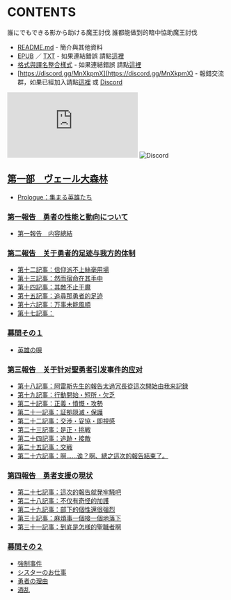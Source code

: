 # CONTENTS

誰にでもできる影から助ける魔王討伐
誰都能做到的暗中協助魔王討伐


- [README.md](README.md) - 簡介與其他資料
- [EPUB](https://gitlab.com/demonovel/epub-txt/blob/master/user_out/%E8%AA%B0%E9%83%BD%E8%83%BD%E5%81%9A%E5%88%B0%E7%9A%84%E6%9A%97%E4%B8%AD%E5%8D%94%E5%8A%A9%E9%AD%94%E7%8E%8B%E8%A8%8E%E4%BC%90.epub) ／ [TXT](https://gitlab.com/demonovel/epub-txt/blob/master/user_out/out/%E8%AA%B0%E9%83%BD%E8%83%BD%E5%81%9A%E5%88%B0%E7%9A%84%E6%9A%97%E4%B8%AD%E5%8D%94%E5%8A%A9%E9%AD%94%E7%8E%8B%E8%A8%8E%E4%BC%90.out.txt) - 如果連結錯誤 請點[這裡](https://gitlab.com/demonovel/epub-txt/tree/master)
- [格式與譯名整合樣式](https://github.com/bluelovers/node-novel/blob/master/lib/locales/%E8%AA%B0%E3%81%AB%E3%81%A7%E3%82%82%E3%81%A7%E3%81%8D%E3%82%8B%E5%BD%B1%E3%81%8B%E3%82%89%E5%8A%A9%E3%81%91%E3%82%8B%E9%AD%94%E7%8E%8B%E8%A8%8E%E4%BC%90.ts) - 如果連結錯誤 請點[這裡](https://github.com/bluelovers/node-novel/tree/master/lib/locales)
- [https://discord.gg/MnXkpmX](https://discord.gg/MnXkpmX) - 報錯交流群，如果已經加入請點[這裡](https://discordapp.com/channels/467794087769014273/467794088285175809) 或 [Discord](https://discordapp.com/channels/@me)


![導航目錄](https://chart.apis.google.com/chart?cht=qr&chs=150x150&chl=https://gitee.com/bluelovers/novel/blob/master/user/誰にでもできる影から助ける魔王討伐/導航目錄.md)  ![Discord](https://chart.apis.google.com/chart?cht=qr&chs=150x150&chl=https://discord.gg/MnXkpmX)




## [第一部　ヴェール大森林](00000_%E7%AC%AC%E4%B8%80%E9%83%A8%E3%80%80%E3%83%B4%E3%82%A7%E3%83%BC%E3%83%AB%E5%A4%A7%E6%A3%AE%E6%9E%97)

- [Prologue：集まる英雄たち](00000_%E7%AC%AC%E4%B8%80%E9%83%A8%E3%80%80%E3%83%B4%E3%82%A7%E3%83%BC%E3%83%AB%E5%A4%A7%E6%A3%AE%E6%9E%97/00000_Prologue%EF%BC%9A%E9%9B%86%E3%81%BE%E3%82%8B%E8%8B%B1%E9%9B%84%E3%81%9F%E3%81%A1.txt)

### [第一報告　勇者の性能と動向について](00000_%E7%AC%AC%E4%B8%80%E9%83%A8%E3%80%80%E3%83%B4%E3%82%A7%E3%83%BC%E3%83%AB%E5%A4%A7%E6%A3%AE%E6%9E%97/00010_%E7%AC%AC%E4%B8%80%E5%A0%B1%E5%91%8A%E3%80%80%E5%8B%87%E8%80%85%E3%81%AE%E6%80%A7%E8%83%BD%E3%81%A8%E5%8B%95%E5%90%91%E3%81%AB%E3%81%A4%E3%81%84%E3%81%A6)

- [第一報告　内容總結](00000_%E7%AC%AC%E4%B8%80%E9%83%A8%E3%80%80%E3%83%B4%E3%82%A7%E3%83%BC%E3%83%AB%E5%A4%A7%E6%A3%AE%E6%9E%97/00010_%E7%AC%AC%E4%B8%80%E5%A0%B1%E5%91%8A%E3%80%80%E5%8B%87%E8%80%85%E3%81%AE%E6%80%A7%E8%83%BD%E3%81%A8%E5%8B%95%E5%90%91%E3%81%AB%E3%81%A4%E3%81%84%E3%81%A6/%E7%AC%AC%E4%B8%80%E5%A0%B1%E5%91%8A%E3%80%80%E5%86%85%E5%AE%B9%E7%B8%BD%E7%B5%90.txt)

### [第二報告　关于勇者的足迹与我方的体制](00000_%E7%AC%AC%E4%B8%80%E9%83%A8%E3%80%80%E3%83%B4%E3%82%A7%E3%83%BC%E3%83%AB%E5%A4%A7%E6%A3%AE%E6%9E%97/00020_%E7%AC%AC%E4%BA%8C%E5%A0%B1%E5%91%8A%E3%80%80%E5%85%B3%E4%BA%8E%E5%8B%87%E8%80%85%E7%9A%84%E8%B6%B3%E8%BF%B9%E4%B8%8E%E6%88%91%E6%96%B9%E7%9A%84%E4%BD%93%E5%88%B6)

- [第十二記事：信仰派不上絲毫用場](00000_%E7%AC%AC%E4%B8%80%E9%83%A8%E3%80%80%E3%83%B4%E3%82%A7%E3%83%BC%E3%83%AB%E5%A4%A7%E6%A3%AE%E6%9E%97/00020_%E7%AC%AC%E4%BA%8C%E5%A0%B1%E5%91%8A%E3%80%80%E5%85%B3%E4%BA%8E%E5%8B%87%E8%80%85%E7%9A%84%E8%B6%B3%E8%BF%B9%E4%B8%8E%E6%88%91%E6%96%B9%E7%9A%84%E4%BD%93%E5%88%B6/00130_%E7%AC%AC%E5%8D%81%E4%BA%8C%E8%A8%98%E4%BA%8B%EF%BC%9A%E4%BF%A1%E4%BB%B0%E6%B4%BE%E4%B8%8D%E4%B8%8A%E7%B5%B2%E6%AF%AB%E7%94%A8%E5%A0%B4.txt)
- [第十三記事：然而宿命在其手中](00000_%E7%AC%AC%E4%B8%80%E9%83%A8%E3%80%80%E3%83%B4%E3%82%A7%E3%83%BC%E3%83%AB%E5%A4%A7%E6%A3%AE%E6%9E%97/00020_%E7%AC%AC%E4%BA%8C%E5%A0%B1%E5%91%8A%E3%80%80%E5%85%B3%E4%BA%8E%E5%8B%87%E8%80%85%E7%9A%84%E8%B6%B3%E8%BF%B9%E4%B8%8E%E6%88%91%E6%96%B9%E7%9A%84%E4%BD%93%E5%88%B6/00140_%E7%AC%AC%E5%8D%81%E4%B8%89%E8%A8%98%E4%BA%8B%EF%BC%9A%E7%84%B6%E8%80%8C%E5%AE%BF%E5%91%BD%E5%9C%A8%E5%85%B6%E6%89%8B%E4%B8%AD.txt)
- [第十四記事：其敵不止于魔](00000_%E7%AC%AC%E4%B8%80%E9%83%A8%E3%80%80%E3%83%B4%E3%82%A7%E3%83%BC%E3%83%AB%E5%A4%A7%E6%A3%AE%E6%9E%97/00020_%E7%AC%AC%E4%BA%8C%E5%A0%B1%E5%91%8A%E3%80%80%E5%85%B3%E4%BA%8E%E5%8B%87%E8%80%85%E7%9A%84%E8%B6%B3%E8%BF%B9%E4%B8%8E%E6%88%91%E6%96%B9%E7%9A%84%E4%BD%93%E5%88%B6/00150_%E7%AC%AC%E5%8D%81%E5%9B%9B%E8%A8%98%E4%BA%8B%EF%BC%9A%E5%85%B6%E6%95%B5%E4%B8%8D%E6%AD%A2%E4%BA%8E%E9%AD%94.txt)
- [第十五記事：追尋那勇者的足迹](00000_%E7%AC%AC%E4%B8%80%E9%83%A8%E3%80%80%E3%83%B4%E3%82%A7%E3%83%BC%E3%83%AB%E5%A4%A7%E6%A3%AE%E6%9E%97/00020_%E7%AC%AC%E4%BA%8C%E5%A0%B1%E5%91%8A%E3%80%80%E5%85%B3%E4%BA%8E%E5%8B%87%E8%80%85%E7%9A%84%E8%B6%B3%E8%BF%B9%E4%B8%8E%E6%88%91%E6%96%B9%E7%9A%84%E4%BD%93%E5%88%B6/00160_%E7%AC%AC%E5%8D%81%E4%BA%94%E8%A8%98%E4%BA%8B%EF%BC%9A%E8%BF%BD%E5%B0%8B%E9%82%A3%E5%8B%87%E8%80%85%E7%9A%84%E8%B6%B3%E8%BF%B9.txt)
- [第十六記事：万事未能風順](00000_%E7%AC%AC%E4%B8%80%E9%83%A8%E3%80%80%E3%83%B4%E3%82%A7%E3%83%BC%E3%83%AB%E5%A4%A7%E6%A3%AE%E6%9E%97/00020_%E7%AC%AC%E4%BA%8C%E5%A0%B1%E5%91%8A%E3%80%80%E5%85%B3%E4%BA%8E%E5%8B%87%E8%80%85%E7%9A%84%E8%B6%B3%E8%BF%B9%E4%B8%8E%E6%88%91%E6%96%B9%E7%9A%84%E4%BD%93%E5%88%B6/00170_%E7%AC%AC%E5%8D%81%E5%85%AD%E8%A8%98%E4%BA%8B%EF%BC%9A%E4%B8%87%E4%BA%8B%E6%9C%AA%E8%83%BD%E9%A2%A8%E9%A0%86.txt)
- [第十七記事：](00000_%E7%AC%AC%E4%B8%80%E9%83%A8%E3%80%80%E3%83%B4%E3%82%A7%E3%83%BC%E3%83%AB%E5%A4%A7%E6%A3%AE%E6%9E%97/00020_%E7%AC%AC%E4%BA%8C%E5%A0%B1%E5%91%8A%E3%80%80%E5%85%B3%E4%BA%8E%E5%8B%87%E8%80%85%E7%9A%84%E8%B6%B3%E8%BF%B9%E4%B8%8E%E6%88%91%E6%96%B9%E7%9A%84%E4%BD%93%E5%88%B6/00180_%E7%AC%AC%E5%8D%81%E4%B8%83%E8%A8%98%E4%BA%8B%EF%BC%9A.txt)

### [幕間その１](00000_%E7%AC%AC%E4%B8%80%E9%83%A8%E3%80%80%E3%83%B4%E3%82%A7%E3%83%BC%E3%83%AB%E5%A4%A7%E6%A3%AE%E6%9E%97/00030_%E5%B9%95%E9%96%93%E3%81%9D%E3%81%AE%EF%BC%91)

- [英雄の唄](00000_%E7%AC%AC%E4%B8%80%E9%83%A8%E3%80%80%E3%83%B4%E3%82%A7%E3%83%BC%E3%83%AB%E5%A4%A7%E6%A3%AE%E6%9E%97/00030_%E5%B9%95%E9%96%93%E3%81%9D%E3%81%AE%EF%BC%91/00000_%E8%8B%B1%E9%9B%84%E3%81%AE%E5%94%84.txt)

### [第三報告　关于针对聖勇者引发事件的应对](00000_%E7%AC%AC%E4%B8%80%E9%83%A8%E3%80%80%E3%83%B4%E3%82%A7%E3%83%BC%E3%83%AB%E5%A4%A7%E6%A3%AE%E6%9E%97/00040_%E7%AC%AC%E4%B8%89%E5%A0%B1%E5%91%8A%E3%80%80%E5%85%B3%E4%BA%8E%E9%92%88%E5%AF%B9%E8%81%96%E5%8B%87%E8%80%85%E5%BC%95%E5%8F%91%E4%BA%8B%E4%BB%B6%E7%9A%84%E5%BA%94%E5%AF%B9)

- [第十八記事：阿雷斯先生的報告太過冗長從這次開始由我来記録](00000_%E7%AC%AC%E4%B8%80%E9%83%A8%E3%80%80%E3%83%B4%E3%82%A7%E3%83%BC%E3%83%AB%E5%A4%A7%E6%A3%AE%E6%9E%97/00040_%E7%AC%AC%E4%B8%89%E5%A0%B1%E5%91%8A%E3%80%80%E5%85%B3%E4%BA%8E%E9%92%88%E5%AF%B9%E8%81%96%E5%8B%87%E8%80%85%E5%BC%95%E5%8F%91%E4%BA%8B%E4%BB%B6%E7%9A%84%E5%BA%94%E5%AF%B9/00200_%E7%AC%AC%E5%8D%81%E5%85%AB%E8%A8%98%E4%BA%8B%EF%BC%9A%E9%98%BF%E9%9B%B7%E6%96%AF%E5%85%88%E7%94%9F%E7%9A%84%E5%A0%B1%E5%91%8A%E5%A4%AA%E9%81%8E%E5%86%97%E9%95%B7%E5%BE%9E%E9%80%99%E6%AC%A1%E9%96%8B%E5%A7%8B%E7%94%B1%E6%88%91%E6%9D%A5%E8%A8%98%E9%8C%B2.txt)
- [第十九記事：行動開始・短所・欠乏](00000_%E7%AC%AC%E4%B8%80%E9%83%A8%E3%80%80%E3%83%B4%E3%82%A7%E3%83%BC%E3%83%AB%E5%A4%A7%E6%A3%AE%E6%9E%97/00040_%E7%AC%AC%E4%B8%89%E5%A0%B1%E5%91%8A%E3%80%80%E5%85%B3%E4%BA%8E%E9%92%88%E5%AF%B9%E8%81%96%E5%8B%87%E8%80%85%E5%BC%95%E5%8F%91%E4%BA%8B%E4%BB%B6%E7%9A%84%E5%BA%94%E5%AF%B9/00210_%E7%AC%AC%E5%8D%81%E4%B9%9D%E8%A8%98%E4%BA%8B%EF%BC%9A%E8%A1%8C%E5%8B%95%E9%96%8B%E5%A7%8B%E3%83%BB%E7%9F%AD%E6%89%80%E3%83%BB%E6%AC%A0%E4%B9%8F.txt)
- [第二十記事：正義・憤慨・攻勢](00000_%E7%AC%AC%E4%B8%80%E9%83%A8%E3%80%80%E3%83%B4%E3%82%A7%E3%83%BC%E3%83%AB%E5%A4%A7%E6%A3%AE%E6%9E%97/00040_%E7%AC%AC%E4%B8%89%E5%A0%B1%E5%91%8A%E3%80%80%E5%85%B3%E4%BA%8E%E9%92%88%E5%AF%B9%E8%81%96%E5%8B%87%E8%80%85%E5%BC%95%E5%8F%91%E4%BA%8B%E4%BB%B6%E7%9A%84%E5%BA%94%E5%AF%B9/00220_%E7%AC%AC%E4%BA%8C%E5%8D%81%E8%A8%98%E4%BA%8B%EF%BC%9A%E6%AD%A3%E7%BE%A9%E3%83%BB%E6%86%A4%E6%85%A8%E3%83%BB%E6%94%BB%E5%8B%A2.txt)
- [第二十一記事：証拠隠滅・保護](00000_%E7%AC%AC%E4%B8%80%E9%83%A8%E3%80%80%E3%83%B4%E3%82%A7%E3%83%BC%E3%83%AB%E5%A4%A7%E6%A3%AE%E6%9E%97/00040_%E7%AC%AC%E4%B8%89%E5%A0%B1%E5%91%8A%E3%80%80%E5%85%B3%E4%BA%8E%E9%92%88%E5%AF%B9%E8%81%96%E5%8B%87%E8%80%85%E5%BC%95%E5%8F%91%E4%BA%8B%E4%BB%B6%E7%9A%84%E5%BA%94%E5%AF%B9/00230_%E7%AC%AC%E4%BA%8C%E5%8D%81%E4%B8%80%E8%A8%98%E4%BA%8B%EF%BC%9A%E8%A8%BC%E6%8B%A0%E9%9A%A0%E6%BB%85%E3%83%BB%E4%BF%9D%E8%AD%B7.txt)
- [第二十二記事：交渉・妥協・即視感](00000_%E7%AC%AC%E4%B8%80%E9%83%A8%E3%80%80%E3%83%B4%E3%82%A7%E3%83%BC%E3%83%AB%E5%A4%A7%E6%A3%AE%E6%9E%97/00040_%E7%AC%AC%E4%B8%89%E5%A0%B1%E5%91%8A%E3%80%80%E5%85%B3%E4%BA%8E%E9%92%88%E5%AF%B9%E8%81%96%E5%8B%87%E8%80%85%E5%BC%95%E5%8F%91%E4%BA%8B%E4%BB%B6%E7%9A%84%E5%BA%94%E5%AF%B9/00240_%E7%AC%AC%E4%BA%8C%E5%8D%81%E4%BA%8C%E8%A8%98%E4%BA%8B%EF%BC%9A%E4%BA%A4%E6%B8%89%E3%83%BB%E5%A6%A5%E5%8D%94%E3%83%BB%E5%8D%B3%E8%A6%96%E6%84%9F.txt)
- [第二十三記事：是正・挑戦](00000_%E7%AC%AC%E4%B8%80%E9%83%A8%E3%80%80%E3%83%B4%E3%82%A7%E3%83%BC%E3%83%AB%E5%A4%A7%E6%A3%AE%E6%9E%97/00040_%E7%AC%AC%E4%B8%89%E5%A0%B1%E5%91%8A%E3%80%80%E5%85%B3%E4%BA%8E%E9%92%88%E5%AF%B9%E8%81%96%E5%8B%87%E8%80%85%E5%BC%95%E5%8F%91%E4%BA%8B%E4%BB%B6%E7%9A%84%E5%BA%94%E5%AF%B9/00250_%E7%AC%AC%E4%BA%8C%E5%8D%81%E4%B8%89%E8%A8%98%E4%BA%8B%EF%BC%9A%E6%98%AF%E6%AD%A3%E3%83%BB%E6%8C%91%E6%88%A6.txt)
- [第二十四記事：追跡・接敵](00000_%E7%AC%AC%E4%B8%80%E9%83%A8%E3%80%80%E3%83%B4%E3%82%A7%E3%83%BC%E3%83%AB%E5%A4%A7%E6%A3%AE%E6%9E%97/00040_%E7%AC%AC%E4%B8%89%E5%A0%B1%E5%91%8A%E3%80%80%E5%85%B3%E4%BA%8E%E9%92%88%E5%AF%B9%E8%81%96%E5%8B%87%E8%80%85%E5%BC%95%E5%8F%91%E4%BA%8B%E4%BB%B6%E7%9A%84%E5%BA%94%E5%AF%B9/00260_%E7%AC%AC%E4%BA%8C%E5%8D%81%E5%9B%9B%E8%A8%98%E4%BA%8B%EF%BC%9A%E8%BF%BD%E8%B7%A1%E3%83%BB%E6%8E%A5%E6%95%B5.txt)
- [第二十五記事：交戦](00000_%E7%AC%AC%E4%B8%80%E9%83%A8%E3%80%80%E3%83%B4%E3%82%A7%E3%83%BC%E3%83%AB%E5%A4%A7%E6%A3%AE%E6%9E%97/00040_%E7%AC%AC%E4%B8%89%E5%A0%B1%E5%91%8A%E3%80%80%E5%85%B3%E4%BA%8E%E9%92%88%E5%AF%B9%E8%81%96%E5%8B%87%E8%80%85%E5%BC%95%E5%8F%91%E4%BA%8B%E4%BB%B6%E7%9A%84%E5%BA%94%E5%AF%B9/00270_%E7%AC%AC%E4%BA%8C%E5%8D%81%E4%BA%94%E8%A8%98%E4%BA%8B%EF%BC%9A%E4%BA%A4%E6%88%A6.txt)
- [第二十六記事：啊……诶？啊、總之這次的報告結束了。](00000_%E7%AC%AC%E4%B8%80%E9%83%A8%E3%80%80%E3%83%B4%E3%82%A7%E3%83%BC%E3%83%AB%E5%A4%A7%E6%A3%AE%E6%9E%97/00040_%E7%AC%AC%E4%B8%89%E5%A0%B1%E5%91%8A%E3%80%80%E5%85%B3%E4%BA%8E%E9%92%88%E5%AF%B9%E8%81%96%E5%8B%87%E8%80%85%E5%BC%95%E5%8F%91%E4%BA%8B%E4%BB%B6%E7%9A%84%E5%BA%94%E5%AF%B9/00280_%E7%AC%AC%E4%BA%8C%E5%8D%81%E5%85%AD%E8%A8%98%E4%BA%8B%EF%BC%9A%E5%95%8A%E2%80%A6%E2%80%A6%E8%AF%B6%EF%BC%9F%E5%95%8A%E3%80%81%E7%B8%BD%E4%B9%8B%E9%80%99%E6%AC%A1%E7%9A%84%E5%A0%B1%E5%91%8A%E7%B5%90%E6%9D%9F%E4%BA%86%E3%80%82.txt)

### [第四報告　勇者支援の現状](00000_%E7%AC%AC%E4%B8%80%E9%83%A8%E3%80%80%E3%83%B4%E3%82%A7%E3%83%BC%E3%83%AB%E5%A4%A7%E6%A3%AE%E6%9E%97/00050_%E7%AC%AC%E5%9B%9B%E5%A0%B1%E5%91%8A%E3%80%80%E5%8B%87%E8%80%85%E6%94%AF%E6%8F%B4%E3%81%AE%E7%8F%BE%E7%8A%B6)

- [第二十七記事：這次的報告就発牢騒吧](00000_%E7%AC%AC%E4%B8%80%E9%83%A8%E3%80%80%E3%83%B4%E3%82%A7%E3%83%BC%E3%83%AB%E5%A4%A7%E6%A3%AE%E6%9E%97/00050_%E7%AC%AC%E5%9B%9B%E5%A0%B1%E5%91%8A%E3%80%80%E5%8B%87%E8%80%85%E6%94%AF%E6%8F%B4%E3%81%AE%E7%8F%BE%E7%8A%B6/00290_%E7%AC%AC%E4%BA%8C%E5%8D%81%E4%B8%83%E8%A8%98%E4%BA%8B%EF%BC%9A%E9%80%99%E6%AC%A1%E7%9A%84%E5%A0%B1%E5%91%8A%E5%B0%B1%E7%99%BA%E7%89%A2%E9%A8%92%E5%90%A7.txt)
- [第二十八記事：不仅有奇怪的加護](00000_%E7%AC%AC%E4%B8%80%E9%83%A8%E3%80%80%E3%83%B4%E3%82%A7%E3%83%BC%E3%83%AB%E5%A4%A7%E6%A3%AE%E6%9E%97/00050_%E7%AC%AC%E5%9B%9B%E5%A0%B1%E5%91%8A%E3%80%80%E5%8B%87%E8%80%85%E6%94%AF%E6%8F%B4%E3%81%AE%E7%8F%BE%E7%8A%B6/00300_%E7%AC%AC%E4%BA%8C%E5%8D%81%E5%85%AB%E8%A8%98%E4%BA%8B%EF%BC%9A%E4%B8%8D%E4%BB%85%E6%9C%89%E5%A5%87%E6%80%AA%E7%9A%84%E5%8A%A0%E8%AD%B7.txt)
- [第二十九記事：部下的個性還很强烈](00000_%E7%AC%AC%E4%B8%80%E9%83%A8%E3%80%80%E3%83%B4%E3%82%A7%E3%83%BC%E3%83%AB%E5%A4%A7%E6%A3%AE%E6%9E%97/00050_%E7%AC%AC%E5%9B%9B%E5%A0%B1%E5%91%8A%E3%80%80%E5%8B%87%E8%80%85%E6%94%AF%E6%8F%B4%E3%81%AE%E7%8F%BE%E7%8A%B6/00310_%E7%AC%AC%E4%BA%8C%E5%8D%81%E4%B9%9D%E8%A8%98%E4%BA%8B%EF%BC%9A%E9%83%A8%E4%B8%8B%E7%9A%84%E5%80%8B%E6%80%A7%E9%82%84%E5%BE%88%E5%BC%BA%E7%83%88.txt)
- [第三十記事：麻煩事一個接一個地落下](00000_%E7%AC%AC%E4%B8%80%E9%83%A8%E3%80%80%E3%83%B4%E3%82%A7%E3%83%BC%E3%83%AB%E5%A4%A7%E6%A3%AE%E6%9E%97/00050_%E7%AC%AC%E5%9B%9B%E5%A0%B1%E5%91%8A%E3%80%80%E5%8B%87%E8%80%85%E6%94%AF%E6%8F%B4%E3%81%AE%E7%8F%BE%E7%8A%B6/00320_%E7%AC%AC%E4%B8%89%E5%8D%81%E8%A8%98%E4%BA%8B%EF%BC%9A%E9%BA%BB%E7%85%A9%E4%BA%8B%E4%B8%80%E5%80%8B%E6%8E%A5%E4%B8%80%E5%80%8B%E5%9C%B0%E8%90%BD%E4%B8%8B.txt)
- [第三十一記事：到底是怎様的聖職者啊](00000_%E7%AC%AC%E4%B8%80%E9%83%A8%E3%80%80%E3%83%B4%E3%82%A7%E3%83%BC%E3%83%AB%E5%A4%A7%E6%A3%AE%E6%9E%97/00050_%E7%AC%AC%E5%9B%9B%E5%A0%B1%E5%91%8A%E3%80%80%E5%8B%87%E8%80%85%E6%94%AF%E6%8F%B4%E3%81%AE%E7%8F%BE%E7%8A%B6/00330_%E7%AC%AC%E4%B8%89%E5%8D%81%E4%B8%80%E8%A8%98%E4%BA%8B%EF%BC%9A%E5%88%B0%E5%BA%95%E6%98%AF%E6%80%8E%E6%A7%98%E7%9A%84%E8%81%96%E8%81%B7%E8%80%85%E5%95%8A.txt)

### [幕間その２](00000_%E7%AC%AC%E4%B8%80%E9%83%A8%E3%80%80%E3%83%B4%E3%82%A7%E3%83%BC%E3%83%AB%E5%A4%A7%E6%A3%AE%E6%9E%97/00060_%E5%B9%95%E9%96%93%E3%81%9D%E3%81%AE%EF%BC%92)

- [強制事件](00000_%E7%AC%AC%E4%B8%80%E9%83%A8%E3%80%80%E3%83%B4%E3%82%A7%E3%83%BC%E3%83%AB%E5%A4%A7%E6%A3%AE%E6%9E%97/00060_%E5%B9%95%E9%96%93%E3%81%9D%E3%81%AE%EF%BC%92/00000_%E5%BC%B7%E5%88%B6%E4%BA%8B%E4%BB%B6.txt)
- [シスターのお仕事](00000_%E7%AC%AC%E4%B8%80%E9%83%A8%E3%80%80%E3%83%B4%E3%82%A7%E3%83%BC%E3%83%AB%E5%A4%A7%E6%A3%AE%E6%9E%97/00060_%E5%B9%95%E9%96%93%E3%81%9D%E3%81%AE%EF%BC%92/00010_%E3%82%B7%E3%82%B9%E3%82%BF%E3%83%BC%E3%81%AE%E3%81%8A%E4%BB%95%E4%BA%8B.txt)
- [勇者の理由](00000_%E7%AC%AC%E4%B8%80%E9%83%A8%E3%80%80%E3%83%B4%E3%82%A7%E3%83%BC%E3%83%AB%E5%A4%A7%E6%A3%AE%E6%9E%97/00060_%E5%B9%95%E9%96%93%E3%81%9D%E3%81%AE%EF%BC%92/00020_%E5%8B%87%E8%80%85%E3%81%AE%E7%90%86%E7%94%B1.txt)
- [酒乱](00000_%E7%AC%AC%E4%B8%80%E9%83%A8%E3%80%80%E3%83%B4%E3%82%A7%E3%83%BC%E3%83%AB%E5%A4%A7%E6%A3%AE%E6%9E%97/00060_%E5%B9%95%E9%96%93%E3%81%9D%E3%81%AE%EF%BC%92/00030_%E9%85%92%E4%B9%B1.txt)

